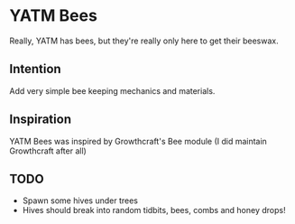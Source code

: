 # YATM Bees

Really, YATM has bees, but they're really only here to get their beeswax.

## Intention

Add very simple bee keeping mechanics and materials.

## Inspiration

YATM Bees was inspired by Growthcraft's Bee module (I did maintain Growthcraft after all)

## TODO

* Spawn some hives under trees
* Hives should break into random tidbits, bees, combs and honey drops!
